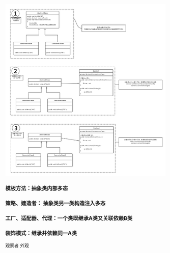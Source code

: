 ![](/assets/duotaifangshi.png)

### 模板方法：抽象类内部多态

### 策略、建造者： 抽象类另一类构造注入多态

### 工厂、适配器、代理：一个类既继承A类又关联依赖B类

### 装饰模式：继承并依赖同一A类



观察者 
外观



